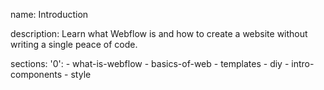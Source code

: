 name: Introduction

description: Learn what Webflow is and how to create a website without writing a single peace of code.

sections:
  '0':
    - what-is-webflow
    - basics-of-web
    - templates
    - diy
    - intro-components
    - style
